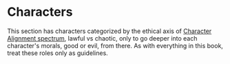 # Characters

This section has characters categorized by the ethical axis of [Character Alignment spectrum](https://tvtropes.org/pmwiki/pmwiki.php/Main/CharacterAlignment), lawful vs chaotic, only to go deeper into each character's morals, good or evil, from there. As with everything in this book, treat these roles only as guidelines.